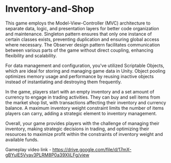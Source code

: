 # Inventory-and-Shop
This game employs the Model-View-Controller (MVC) architecture to separate data, logic, and presentation layers for better code organization and maintenance. Singleton pattern ensures that only one instance of certain classes exists, preventing duplication and ensuring global access where necessary. The Observer design pattern facilitates communication between various parts of the game without direct coupling, enhancing flexibility and scalability.

For data management and configuration, you've utilized Scriptable Objects, which are ideal for storing and managing game data in Unity. Object pooling optimizes memory usage and performance by reusing inactive objects instead of instantiating and destroying them frequently.

In the game, players start with an empty inventory and a set amount of currency to engage in trading activities. They can buy and sell items from the market shop list, with transactions affecting their inventory and currency balance. A maximum inventory weight constraint limits the number of items players can carry, adding a strategic element to inventory management.

Overall, your game provides players with the challenge of managing their inventory, making strategic decisions in trading, and optimizing their resources to maximize profit within the constraints of inventory weight and available funds.

Gameplay video link - https://drive.google.com/file/d/17mX-gBYulE5Vyav3PLRM8P0a39XIiLFg/view
